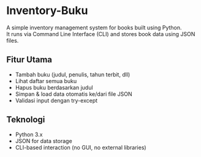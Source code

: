 # Inventory-Buku
A simple inventory management system for books built using Python.  
It runs via Command Line Interface (CLI) and stores book data using JSON files.

##  Fitur Utama

- Tambah buku (judul, penulis, tahun terbit, dll)
- Lihat daftar semua buku
- Hapus buku berdasarkan judul
- Simpan & load data otomatis ke/dari file JSON
- Validasi input dengan try-except

##  Teknologi

- Python 3.x
- JSON for data storage
- CLI-based interaction (no GUI, no external libraries)
